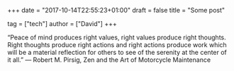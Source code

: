 +++
date = "2017-10-14T22:55:23+01:00"
draft = false
title = "Some post"

tag = ["tech"]
author = ["David"]
+++

“Peace of mind produces right values, right values produce right thoughts. Right thoughts produce right actions and right actions produce work which will be a material reflection for others to see of the serenity at the center of it all.”
― Robert M. Pirsig, Zen and the Art of Motorcycle Maintenance

